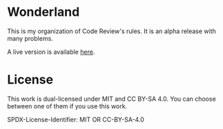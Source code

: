 # Wonderland

This is my organization of Code Review's rules.
It is an alpha release with many problems.

A live version is available [here](https://peilonrayz.github.io/wonderland/).

# License

This work is dual-licensed under MIT and CC BY-SA 4.0.
You can choose between one of them if you use this work.

SPDX-License-Identifier: MIT OR CC-BY-SA-4.0
